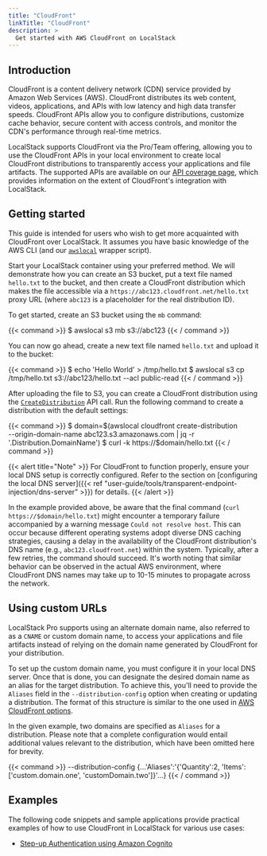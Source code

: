 ```yaml
---
title: "CloudFront"
linkTitle: "CloudFront"
description: >
  Get started with AWS CloudFront on LocalStack
---
```


## Introduction

CloudFront is a content delivery network (CDN) service provided by Amazon Web Services (AWS). CloudFront distributes its web content, videos, applications, and APIs with low latency and high data transfer speeds. CloudFront APIs allow you to configure distributions, customize cache behavior, secure content with access controls, and monitor the CDN's performance through real-time metrics.

LocalStack supports CloudFront via the Pro/Team offering, allowing you to use the CloudFront APIs in your local environment to create local CloudFront distributions to transparently access your applications and file artifacts. The supported APIs are available on our [API coverage page](https://docs.localstack.cloud/references/coverage/coverage_cloudfront/), which provides information on the extent of CloudFront's integration with LocalStack.

## Getting started

This guide is intended for users who wish to get more acquainted with CloudFront over LocalStack. It assumes you have basic knowledge of the AWS CLI (and our [`awslocal`](https://github.com/localstack/awscli-local) wrapper script).

Start your LocalStack container using your preferred method. We will demonstrate how you can create an S3 bucket, put a text file named `hello.txt` to the bucket, and then create a CloudFront distribution which makes the file accessible via a `https://abc123.cloudfront.net/hello.txt` proxy URL (where `abc123` is a placeholder for the real distribution ID).

To get started, create an S3 bucket using the `mb` command:

{{< command >}}
$ awslocal s3 mb s3://abc123
{{< / command >}}

You can now go ahead, create a new text file named `hello.txt` and upload it to the bucket:

{{< command >}}
$ echo 'Hello World' > /tmp/hello.txt
$ awslocal s3 cp /tmp/hello.txt s3://abc123/hello.txt --acl public-read
{{< / command >}}

After uploading the file to S3, you can create a CloudFront distribution using the [`CreateDistribution`](https://docs.aws.amazon.com/cloudfront/latest/APIReference/API_CreateDistribution.html) API call. Run the following command to create a distribution with the default settings:

{{< command >}}
$ domain=$(awslocal cloudfront create-distribution \
   --origin-domain-name abc123.s3.amazonaws.com | jq -r '.Distribution.DomainName')
$ curl -k https://$domain/hello.txt
{{< / command >}}

{{< alert title="Note" >}}
For CloudFront to function properly, ensure your local DNS setup is correctly configured. Refer to the section on [configuring the local DNS server]({{< ref "user-guide/tools/transparent-endpoint-injection/dns-server" >}}) for details.
{{< /alert >}}

In the example provided above, be aware that the final command (`curl https://$domain/hello.txt`) might encounter a temporary failure accompanied by a warning message `Could not resolve host`. This can occur because different operating systems adopt diverse DNS caching strategies, causing a delay in the availability of the CloudFront distribution's DNS name (e.g., `abc123.cloudfront.net`) within the system. Typically, after a few retries, the command should succeed. It's worth noting that similar behavior can be observed in the actual AWS environment, where CloudFront DNS names may take up to 10-15 minutes to propagate across the network.

## Using custom URLs

LocalStack Pro supports using an alternate domain name, also referred to as a `CNAME` or custom domain name, to access your applications and file artifacts instead of relying on the domain name generated by CloudFront for your distribution.

To set up the custom domain name, you must configure it in your local DNS server. Once that is done, you can designate the desired domain name as an alias for the target distribution. To achieve this, you'll need to provide the `Aliases` field in the `--distribution-config` option when creating or updating a distribution. The format of this structure is similar to the one used in [AWS CloudFront options](https://docs.aws.amazon.com/cli/latest/reference/cloudfront/create-distribution.html#options).

In the given example, two domains are specified as `Aliases` for a distribution. Please note that a complete configuration would entail additional values relevant to the distribution, which have been omitted here for brevity.

{{< command >}}
--distribution-config {...'Aliases':'{'Quantity':2, 'Items': ['custom.domain.one', 'customDomain.two']}'...}
{{< / command >}}

## Examples

The following code snippets and sample applications provide practical examples of how to use CloudFront in LocalStack for various use cases:

- [Step-up Authentication using Amazon Cognito](https://github.com/localstack/step-up-auth-sample)
